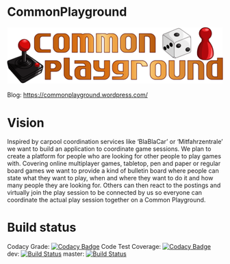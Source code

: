 # CommonPlayground

![CommonPlayground Logo](/docs/CP_Logo.png)

Blog: https://commonplayground.wordpress.com/


# Vision

Inspired by carpool coordination services like ‘BlaBlaCar’ or ‘Mitfahrzentrale’ we want to build an application to coordinate game sessions. We plan to create a platform for people who are looking for other people to play games with. Covering online multiplayer games, tabletop, pen and paper or regular board games we want to provide a kind of bulletin board where people can state what they want to play, when and where they want to do it and how many people they are looking for. Others can then react to the postings and virtually join the play session to be connected by us so everyone can coordinate the actual play session together on a Common Playground.

# Build status

Codacy Grade: [![Codacy Badge](https://api.codacy.com/project/badge/Grade/7fdcfeca10b94f4c9b6bc1a809669c2b)](https://www.codacy.com/app/CommonPlayground/CommonPlayground?utm_source=github.com&amp;utm_medium=referral&amp;utm_content=nilskre/CommonPlayground&amp;utm_campaign=Badge_Grade)
Code Test Coverage: [![Codacy Badge](https://api.codacy.com/project/badge/Coverage/4dd2223d67834bb39b02f6b028507ea0)](https://www.codacy.com/app/DRiXD/CommonPlayground?utm_source=github.com&utm_medium=referral&utm_content=nilskre/CommonPlayground&utm_campaign=Badge_Coverage)
dev: [![Build Status](https://travis-ci.com/nilskre/CommonPlayground.svg?branch=dev)](https://travis-ci.com/nilskre/CommonPlayground)
master: [![Build Status](https://travis-ci.com/nilskre/CommonPlayground.svg?branch=master)](https://travis-ci.com/nilskre/CommonPlayground)
